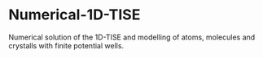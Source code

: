 # Numerical-1D-TISE
Numerical solution of the 1D-TISE and modelling of atoms, molecules and crystalls with finite potential wells.
